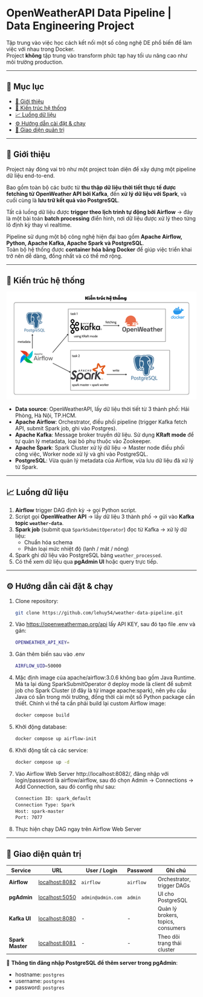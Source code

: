 # OpenWeatherAPI Data Pipeline | Data Engineering Project

Tập trung vào việc học cách kết nối một số công nghệ DE phổ biến để làm việc với nhau trong Docker.  
Project **không** tập trung vào transform phức tạp hay tối ưu nâng cao như môi trường production.

---

## 📑 Mục lục
- [🎯 Giới thiệu](#-giới-thiệu)  
- [🧩 Kiến trúc hệ thống](#-kiến-trúc-hệ-thống)  
- [📈 Luồng dữ liệu](#-luồng-dữ-liệu)  
- [⚙️ Hướng dẫn cài đặt & chạy](#️-hướng-dẫn-cài-đặt--chạy)  
- [🔗 Giao diện quản trị](#-giao-diện-quản-trị)  

---

## 🎯 Giới thiệu

Project này đóng vai trò như một project toàn diện để xây dựng một pipeline dữ liệu end-to-end.  

Bao gồm toàn bộ các bước từ **thu thập dữ liệu thời tiết thực tế được fetching từ OpenWeather API bởi Kafka**, đến **xử lý dữ liệu với Spark**, và cuối cùng là **lưu trữ kết quả vào PostgreSQL**.  

Tất cả luồng dữ liệu được **trigger theo lịch trình tự động bởi Airflow** → đây là một bài toán **batch processing** điển hình, nơi dữ liệu được xử lý theo từng lô định kỳ thay vì realtime.

Pipeline sử dụng một bộ công nghệ hiện đại bao gồm **Apache Airflow, Python, Apache Kafka, Apache Spark và PostgreSQL**.  
Toàn bộ hệ thống được **container hóa bằng Docker** để giúp việc triển khai trở nên dễ dàng, đồng nhất và có thể mở rộng.

---

## 🧩 Kiến trúc hệ thống

![Kiến trúc hệ thống](https://github.com/lehuy54/weather-data-pipeline/blob/main/Ki%E1%BA%BFn%20tr%C3%BAc%20h%E1%BB%87%20th%E1%BB%91ng.png)

- **Data source**: OpenWeatherAPI, lấy dữ liệu thời tiết từ 3 thành phố: Hải Phòng, Hà Nội, TP.HCM.  
- **Apache Airflow**: Orchestrator, điều phối pipeline (trigger Kafka fetch API, submit Spark job, ghi vào Postgres).  
- **Apache Kafka**: Message broker truyền dữ liệu. Sử dụng **KRaft mode** để tự quản lý metadata, loại bỏ phụ thuộc vào Zookeeper.  
- **Apache Spark**: Spark Cluster xử lý dữ liệu → Master node điều phối công việc, Worker node xử lý và ghi vào PostgreSQL.  
- **PostgreSQL**: Vừa quản lý metadata của Airflow, vừa lưu dữ liệu đã xử lý từ Spark.  

---

## 📈 Luồng dữ liệu

1. **Airflow** trigger DAG định kỳ → gọi Python script.  
2. Script gọi **OpenWeather API** → lấy dữ liệu 3 thành phố → gửi vào **Kafka topic `weather-data`**.  
3. **Spark job** (submit qua `SparkSubmitOperator`) đọc từ Kafka → xử lý dữ liệu:  
   - Chuẩn hóa schema  
   - Phân loại mức nhiệt độ (lạnh / mát / nóng)  
4. Spark ghi dữ liệu vào PostgreSQL bảng `weather_processed`.  
5. Có thể xem dữ liệu qua **pgAdmin UI** hoặc query trực tiếp.  

---

## ⚙️ Hướng dẫn cài đặt & chạy

1. Clone repository:
    ```bash
    git clone https://github.com/lehuy54/weather-data-pipeline.git
    ```
2. Vào https://openweathermap.org/api lấy API KEY, sau đó tạo file .env và gán:
    ```bash
    OPENWEATHER_API_KEY=
    ```
3. Gán thêm biến sau vào .env
    ```bash
    AIRFLOW_UID=50000
    ```
4. Mặc định image của apache/airflow:3.0.6 không bao gồm Java Runtime. Mà ta lại dùng SparkSubmitOperator ở deploy mode là client để submit job cho Spark Cluster (ở đây là từ image apache:spark), nên yêu cầu Java có sẵn trong môi trường, đồng thời cài một số Python package cần thiết. Chính vì thế ta cần phải build lại custom Airflow image:
    ```bash
    docker compose build
    ```
5. Khởi động database:
    ```bash
    docker compose up airflow-init
    ```
6. Khởi động tất cả các service:
    ```bash
    docker compose up -d
    ```
7. Vào Airflow Web Server http://localhost:8082/, đăng nhập với login/password là airflow/airflow, sau đó chọn Admin -> Connections -> Add Connection, sau đó config như sau:
    ```bash
    Connection ID: spark_default
    Connection Type: Spark
    Host: spark-master
    Port: 7077
    ```
8. Thực hiện chạy DAG ngay trên Airflow Web Server

---

## 🔗 Giao diện quản trị

| Service          | URL                          | User / Login       | Password   | Ghi chú                            |
|------------------|------------------------------|--------------------|------------|------------------------------------|
| **Airflow**      | [localhost:8082](http://localhost:8082) | `airflow`         | `airflow` | Orchestrator, trigger DAGs         |
| **pgAdmin**      | [localhost:5050](http://localhost:5050) | `admin@admin.com` | `admin`   | UI cho PostgreSQL                  |
| **Kafka UI**     | [localhost:8080](http://localhost:8080) | -                  | -          | Quản lý brokers, topics, consumers |
| **Spark Master** | [localhost:8081](http://localhost:8081) | -                  | -          | Theo dõi trạng thái cluster        |

🔹 **Thông tin đăng nhập PostgreSQL để thêm server trong pgAdmin**:  
- hostname: `postgres`  
- username: `postgres`  
- password: `postgres`  


